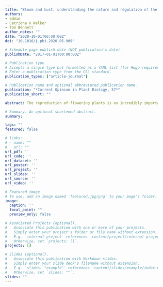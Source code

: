 ```yaml
---
title: "Bloom and bust: understanding the nature and regulation of the end of flowering"
authors:
- admin
- Catriona H Walker
- Tom Bennett
author_notes: ""
date: "2020-10-01T00:00:00Z"
doi: "10.1016/j.pbi.2020.05.009"

# Schedule page publish date (NOT publication's date).
publishDate: "2017-01-01T00:00:00Z"

# Publication type.
# Accepts a single type but formatted as a YAML list (for Hugo requirements).
# Enter a publication type from the CSL standard.
publication_types: ["article-journal"]

# Publication name and optional abbreviated publication name.
publication: "*Current Opinion in Plant Biology, 57*"
publication_short: ""

abstract: The reproduction of flowering plants is an incredibly important process, both ecologically and economically. A huge body of work has examined the mechanisms by which flowering plants correctly time their entry into the reproductive phase (the ‘floral transition’). However, the corresponding mechanisms by which plants exit the reproductive phase remain relatively neglected. In this review, we identify four developmental processes that contribute to the end-of-flowering; floral arrest, inflorescence meristem arrest, inflorescence activation and ‘vegetative transition’. We highlight that, due to the highly divergent nature of reproductive systems among flowering plants, these processes are differently important for end-of-flowering in different species. For each of these processes, we examine recent advances in understanding the regulatory mechanisms that govern the process, and how these mechanisms determine the timing of end-of-flowering.

# Summary. An optional shortened abstract.
summary: 

tags: ""
featured: false

# links:
# - name: ""
#   url: ""
url_pdf: ''
url_code: ''
url_dataset: ''
url_poster: ''
url_project: ''
url_slides: ''
url_source: ''
url_video: ''

# Featured image
# To use, add an image named `featured.jpg/png` to your page's folder. 
image:
  caption: ''
  focal_point: ""
  preview_only: false

# Associated Projects (optional).
#   Associate this publication with one or more of your projects.
#   Simply enter your project's folder or file name without extension.
#   E.g. `internal-project` references `content/project/internal-project/index.md`.
#   Otherwise, set `projects: []`.
projects: []

# Slides (optional).
#   Associate this publication with Markdown slides.
#   Simply enter your slide deck's filename without extension.
#   E.g. `slides: "example"` references `content/slides/example/index.md`.
#   Otherwise, set `slides: ""`.
slides: ""
---
```

